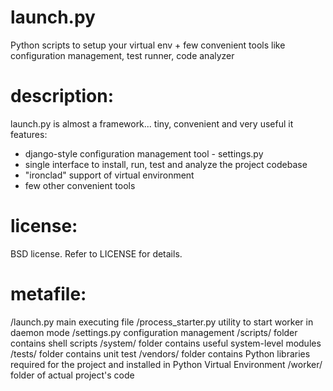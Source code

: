 launch.py
=========

Python scripts to setup your virtual env + few convenient tools like configuration management, test runner, code analyzer

description:
=========

launch.py is almost a framework... tiny, convenient and very useful
it features:
* django-style configuration management tool - settings.py
* single interface to install, run, test and analyze the project codebase
* "ironclad" support of virtual environment 
* few other convenient tools

license:
=========

BSD license. Refer to LICENSE for details.

metafile:
=========

/launch.py            main executing file
/process_starter.py   utility to start worker in daemon mode
/settings.py          configuration management 
/scripts/             folder contains shell scripts
/system/              folder contains useful system-level modules
/tests/               folder contains unit test
/vendors/             folder contains Python libraries required for the project and installed in Python Virtual Environment
/worker/              folder of actual project's code
